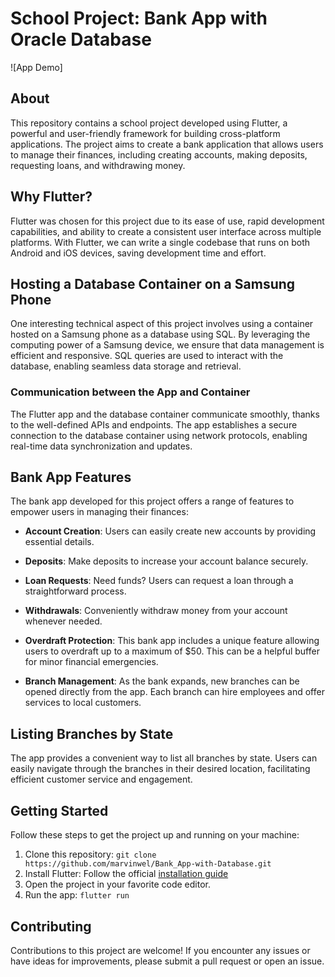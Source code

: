 # School Project: Bank App with Oracle Database

![App Demo]


## About

This repository contains a school project developed using Flutter, a powerful and user-friendly framework for building cross-platform applications. The project aims to create a bank application that allows users to manage their finances, including creating accounts, making deposits, requesting loans, and withdrawing money.

## Why Flutter?

Flutter was chosen for this project due to its ease of use, rapid development capabilities, and ability to create a consistent user interface across multiple platforms. With Flutter, we can write a single codebase that runs on both Android and iOS devices, saving development time and effort.

## Hosting a Database Container on a Samsung Phone

One interesting technical aspect of this project involves using a container hosted on a Samsung phone as a database using SQL. By leveraging the computing power of a Samsung device, we ensure that data management is efficient and responsive. SQL queries are used to interact with the database, enabling seamless data storage and retrieval.

### Communication between the App and Container

The Flutter app and the database container communicate smoothly, thanks to the well-defined APIs and endpoints. The app establishes a secure connection to the database container using network protocols, enabling real-time data synchronization and updates.

## Bank App Features

The bank app developed for this project offers a range of features to empower users in managing their finances:

- **Account Creation**: Users can easily create new accounts by providing essential details.

- **Deposits**: Make deposits to increase your account balance securely.

- **Loan Requests**: Need funds? Users can request a loan through a straightforward process.

- **Withdrawals**: Conveniently withdraw money from your account whenever needed.

- **Overdraft Protection**: This bank app includes a unique feature allowing users to overdraft up to a maximum of $50. This can be a helpful buffer for minor financial emergencies.

- **Branch Management**: As the bank expands, new branches can be opened directly from the app. Each branch can hire employees and offer services to local customers.

## Listing Branches by State

The app provides a convenient way to list all branches by state. Users can easily navigate through the branches in their desired location, facilitating efficient customer service and engagement.

## Getting Started

Follow these steps to get the project up and running on your machine:

1. Clone this repository: `git clone https://github.com/marvinwel/Bank_App-with-Database.git`
2. Install Flutter: Follow the official [installation guide](https://flutter.dev/docs/get-started/install)
3. Open the project in your favorite code editor.
4. Run the app: `flutter run`

## Contributing

Contributions to this project are welcome! If you encounter any issues or have ideas for improvements, please submit a pull request or open an issue.
